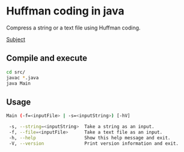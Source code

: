 # Huffman coding in java

Compress a string or a text file using Huffman coding.

[Subject](http://cedric.cnam.fr/~soutile/SD/Projet_Huffman.pdf)

## Compile and execute

```bash
cd src/
javac *.java
java Main
```

## Usage
 
 ```bash
Main (-f=<inputFile> | -s=<inputString>) [-hV]

  -s, --string=<inputString>  Take a string as an input.
  -f, --file=<inputFile>      Take a text file as an input.  
  -h, --help                  Show this help message and exit.
  -V, --version               Print version information and exit.
 
 ```
